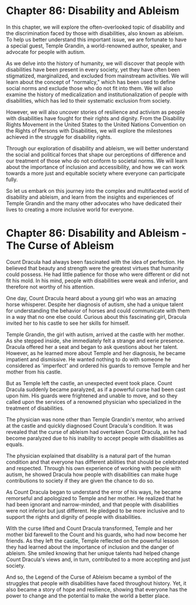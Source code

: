# Chapter 86: Disability and Ableism

In this chapter, we will explore the often-overlooked topic of disability and the discrimination faced by those with disabilities, also known as ableism. To help us better understand this important issue, we are fortunate to have a special guest, Temple Grandin, a world-renowned author, speaker, and advocate for people with autism.

As we delve into the history of humanity, we will discover that people with disabilities have been present in every society, yet they have often been stigmatized, marginalized, and excluded from mainstream activities. We will learn about the concept of "normalcy," which has been used to define social norms and exclude those who do not fit into them. We will also examine the history of medicalization and institutionalization of people with disabilities, which has led to their systematic exclusion from society.

However, we will also uncover stories of resilience and activism as people with disabilities have fought for their rights and dignity. From the Disability Rights Movement in the United States to the United Nations Convention on the Rights of Persons with Disabilities, we will explore the milestones achieved in the struggle for disability rights.

Through our exploration of disability and ableism, we will better understand the social and political forces that shape our perceptions of difference and our treatment of those who do not conform to societal norms. We will learn about the importance of inclusion and accessibility, and how we can work towards a more just and equitable society where everyone can participate fully.

So let us embark on this journey into the complex and multifaceted world of disability and ableism, and learn from the insights and experiences of Temple Grandin and the many other advocates who have dedicated their lives to creating a more inclusive world for everyone.
# Chapter 86: Disability and Ableism - The Curse of Ableism

Count Dracula had always been fascinated with the idea of perfection. He believed that beauty and strength were the greatest virtues that humanity could possess. He had little patience for those who were different or did not fit his mold. In his mind, people with disabilities were weak and inferior, and therefore not worthy of his attention.

One day, Count Dracula heard about a young girl who was an amazing horse whisperer. Despite her diagnosis of autism, she had a unique talent for understanding the behavior of horses and could communicate with them in a way that no one else could. Curious about this fascinating girl, Dracula invited her to his castle to see her skills for himself.

Temple Grandin, the girl with autism, arrived at the castle with her mother. As she stepped inside, she immediately felt a strange and eerie presence. Dracula offered her a seat and began to ask questions about her talent. However, as he learned more about Temple and her diagnosis, he became impatient and dismissive. He wanted nothing to do with someone he considered as 'imperfect' and ordered his guards to remove Temple and her mother from his castle.

But as Temple left the castle, an unexpected event took place. Count Dracula suddenly became paralyzed, as if a powerful curse had been cast upon him. His guards were frightened and unable to move, and so they called upon the services of a renowned physician who specialized in the treatment of disabilities.

The physician was none other than Temple Grandin's mentor, who arrived at the castle and quickly diagnosed Count Dracula's condition. It was revealed that the curse of ableism had overtaken Count Dracula, as he had become paralyzed due to his inability to accept people with disabilities as equals.

The physician explained that disability is a natural part of the human condition and that everyone has different abilities that should be celebrated and respected. Through his own experience of working with people with autism, he showed Dracula how people with disabilities can make huge contributions to society if they are given the chance to do so.

As Count Dracula began to understand the error of his ways, he became remorseful and apologized to Temple and her mother. He realized that he had been ignorant and narrow-minded, and that people with disabilities were not inferior but just different. He pledged to be more inclusive and to support the rights and dignity of people with disabilities.

With the curse lifted and Count Dracula transformed, Temple and her mother bid farewell to the Count and his guards, who had now become her friends. As they left the castle, Temple reflected on the powerful lesson they had learned about the importance of inclusion and the danger of ableism. She smiled knowing that her unique talents had helped change Count Dracula's views and, in turn, contributed to a more accepting and just society.

And so, the Legend of the Curse of Ableism became a symbol of the struggles that people with disabilities have faced throughout history. Yet, it also became a story of hope and resilience, showing that everyone has the power to change and the potential to make the world a better place.
